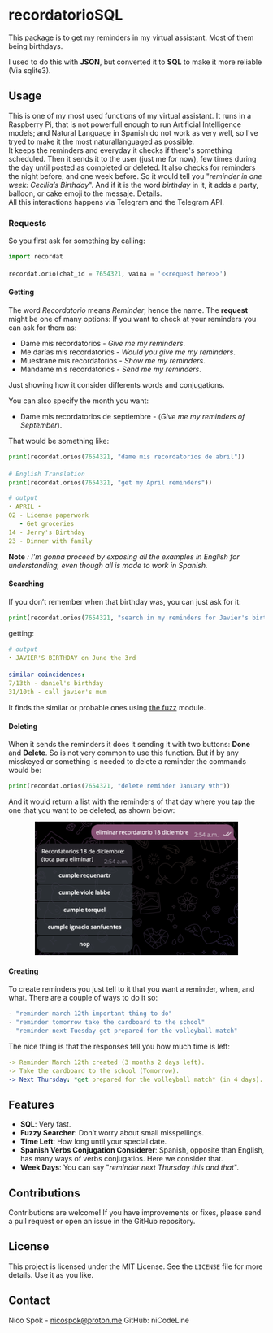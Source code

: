 # recordatorioSQL

This package is to get my reminders in my virtual assistant. Most of them being birthdays.  
  
I used to do this with **JSON**, but converted it to **SQL** to make it more reliable (Via sqlite3).


## Usage
  
This is one of my most used functions of my virtual assistant. It runs in a Raspberry Pi, that is not powerfull enough to run Artificial Intelligence models; and Natural Language in Spanish do not work as very well, so I've tryed to make it the most naturallanguaged as possible.  
It keeps the reminders and everyday it checks if there's something scheduled. Then it sends it to the user (just me for now), few times during the day until posted as completed or deleted. It also checks for reminders the night before, and one week before. So it would tell you "_reminder in one week: Cecilia’s Birthday_". And if it is the word _birthday_ in it, it adds a party, balloon, or cake emoji to the messaje. Details.  
All this interactions happens via Telegram and the Telegram API.  

### Requests
So you first ask for something by calling:
```python
import recordat

recordat.orio(chat_id = 7654321, vaina = '<<request here>>')
```
#### Getting
The word _Recordatorio_ means _Reminder_, hence the name. 
The **request** might be one of many options:
If you want to check at your reminders you can ask for them as:

- Dame mis recordatorios - _Give me my reminders_.
- Me darías mis recordatorios - _Would you give me my reminders_.
- Muestrane mis recordatorios - _Show me my reminders_.
- Mandame mis recordatorios - _Send me my reminders_.

Just showing how it consider differents words and conjugations.

You can also specify the month you want:
- Dame mis recordatorios de septiembre - (_Give me my reminders of September_).

That would be something like:
```python
print(recordat.orios(7654321, "dame mis recordatorios de abril"))

# English Translation
print(recordat.orios(7654321, "get my April reminders"))
```

```yaml
# output
• APRIL •
02 - License paperwork
   - Get groceries
14 - Jerry's Birthday
23 - Dinner with family
```

**Note** _: I'm gonna proceed by exposing all the examples in English for understanding, even though all is made to work in Spanish._

#### Searching
If you don’t remember when that birthday was, you can just ask for it:
```python
print(recordat.orios(7654321, "search in my reminders for Javier's birthday"))
```
getting:
```yaml
# output
• JAVIER'S BIRTHDAY on June the 3rd

similar coincidences:
7/13th - daniel's birthday
31/10th - call javier's mum
```
It finds the similar or probable ones using [the fuzz](https://github.com/seatgeek/thefuzz) module.

#### Deleting
When it sends the reminders it does it sending it with two buttons: **Done** and **Delete**. So is not very common to use this function. But if by any misskeyed or something is needed to delete a reminder the commands would be:
```python
print(recordat.orios(7654321, "delete reminder January 9th"))
```
And it would return a list with the reminders of that day where you tap the one that you want to be deleted, as shown below:

<p align="center">
  <img src="images/delete_message.png" width="400">
</p>

#### Creating
To create reminders you just tell to it that you want a reminder, when, and what. There are a couple of ways to do it so:
```python
- "reminder march 12th important thing to do"
- "reminder tomorrow take the cardboard to the school"
- "reminder next Tuesday get prepared for the volleyball match"
```
The nice thing is that the responses tell you how much time is left:
```yaml
-> Reminder March 12th created (3 months 2 days left).
-> Take the cardboard to the school (Tomorrow).
-> Next Thursday: *get prepared for the volleyball match* (in 4 days).
```

## Features

- **SQL**: Very fast.
- **Fuzzy Searcher**: Don’t worry about small misspellings.
- **Time Left**: How long until your special date.
- **Spanish Verbs Conjugation Considerer**: Spanish, opposite than English, has many ways of verbs conjugatios. Here we consider that.
- **Week Days**: You can say "_reminder next Thursday this and that_".

## Contributions

Contributions are welcome! If you have improvements or fixes, please send a pull request or open an issue in the GitHub repository.

## License

This project is licensed under the MIT License. See the `LICENSE` file for more details. Use it as you like.

## Contact

Nico Spok - nicospok@proton.me
GitHub: niCodeLine
